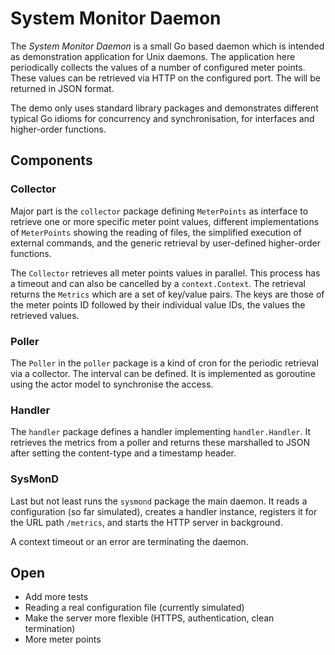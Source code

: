 # System Monitor Daemon

The *System Monitor Daemon* is a small Go based daemon which is intended as
demonstration application for Unix daemons. The application here periodically
collects the values of a number of configured meter points. These values can
be retrieved via HTTP on the configured port. The will be returned in JSON format.

The demo only uses standard library packages and demonstrates different typical
Go idioms for concurrency and synchronisation, for interfaces and higher-order functions.

## Components

### Collector

Major part is the `collector` package defining `MeterPoints` as interface to retrieve
one or more specific meter point values, different implementations of `MeterPoints`
showing the reading of files, the simplified execution of external commands, and
the generic retrieval by user-defined higher-order functions.

The `Collector` retrieves all meter points values in parallel. This process has a
timeout and can also be cancelled by a `context.Context`. The retrieval returns
the `Metrics` which are a set of key/value pairs. The keys are those of the meter 
points ID followed by their individual value IDs, the values the retrieved values.

### Poller

The `Poller` in the `poller` package is a kind of cron for the periodic retrieval
via a collector. The interval can be defined. It is implemented as goroutine using
the actor model to synchronise the access.

### Handler

The `handler` package defines a handler implementing `handler.Handler`. It retrieves
the metrics from a poller and returns these marshalled to JSON after setting the
content-type and a timestamp header.

### SysMonD

Last but not least runs the `sysmond` package the main daemon. It reads a configuration
(so far simulated), creates a handler instance, registers it for the URL path `/metrics`,
and starts the HTTP server in background.

A context timeout or an error are terminating the daemon.

## Open

- Add more tests
- Reading a real configuration file (currently simulated)
- Make the server more flexible (HTTPS, authentication, clean termination)
- More meter points
